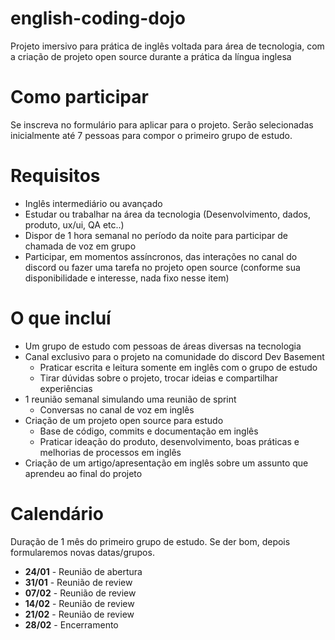 # english-coding-dojo
Projeto imersivo para prática de inglês voltada para área de tecnologia, com a criação de projeto open source durante a prática da língua inglesa

# Como participar
Se inscreva no formulário para aplicar para o projeto. Serão selecionadas inicialmente até 7 pessoas para compor o primeiro grupo de estudo.

# Requisitos
- Inglês intermediário ou avançado
- Estudar ou trabalhar na área da tecnologia (Desenvolvimento, dados, produto, ux/ui, QA etc..)
- Dispor de 1 hora semanal no período da noite para participar de chamada de voz em grupo
- Participar, em momentos assíncronos, das interações no canal do discord ou fazer uma tarefa no projeto open source (conforme sua disponibilidade e interesse, nada fixo nesse item)

# O que incluí
- Um grupo de estudo com pessoas de áreas diversas na tecnologia
- Canal exclusivo para o projeto na comunidade do discord Dev Basement
  - Praticar escrita e leitura somente em inglês com o grupo de estudo
  - Tirar dúvidas sobre o projeto, trocar ideias e compartilhar experiências
- 1 reunião semanal simulando uma reunião de sprint
  - Conversas no canal de voz em inglês
- Criação de um projeto open source para estudo
  - Base de código, commits e documentação em inglês
  - Praticar ideação do produto, desenvolvimento, boas práticas e melhorias de processos em inglês
- Criação de um artigo/apresentação em inglês sobre um assunto que aprendeu ao final do projeto

# Calendário
Duração de 1 mês do primeiro grupo de estudo. Se der bom, depois formularemos novas datas/grupos.

- **24/01** - Reunião de abertura
- **31/01** - Reunião de review
- **07/02** - Reunião de review
- **14/02** - Reunião de review
- **21/02** - Reunião de review
- **28/02** - Encerramento 
